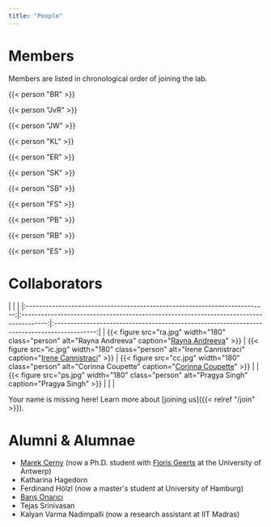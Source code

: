 ```yaml
---
title: "People"
---
```


# Members

Members are listed in chronological order of joining the lab.

{{< person "BR" >}}

{{< person "JvR" >}}

{{< person "JW" >}}

{{< person "KL" >}}

{{< person "ER" >}}

{{< person "SK" >}}

{{< person "SB" >}}

{{< person "FS" >}}

{{< person "PB" >}}

{{< person "RB" >}}

{{< person "ES" >}}

# Collaborators

| | |
|:--------------------------------------------------------------------------:|:--------------------------------------------------------------------------------------:|:-------------------------------------------------------------------------------------------:|
| {{< figure src="ra.jpg" width="180" class="person" alt="Rayna Andreeva" caption="[Rayna Andreeva](https://rorondre.github.io)" >}} | {{< figure src="ic.jpg" width="180" class="person" alt="Irene Cannistraci" caption="[Irene Cannistraci](https://irene.cannistraci.dev)" >}} | {{< figure src="cc.jpg" width="180" class="person" alt="Corinna Coupette" caption="[Corinna Coupette](https://www.coupette.io)" >}} |
| {{< figure src="ps.jpg" width="180" class="person" alt="Pragya Singh" caption="Pragya Singh" >}} | | |

Your name is missing here! Learn more about [joining us]({{< relref "/join" >}}).

# Alumni & Alumnae

- [Marek Cerny](http://marekcerny.com) (now a Ph.D. student with [Floris Geerts](https://fgeerts.github.io/) at the University of Antwerp)
- Katharina Hagedorn
- Ferdinand Hölzl (now a master's student at University of Hamburg)
- [Barış Onarıcı](https://www.linkedin.com/in/barisonarici-a271828182845904523/)
- Tejas Srinivasan
- Kalyan Varma Nadimpalli (now a research assistant at IIT Madras)
